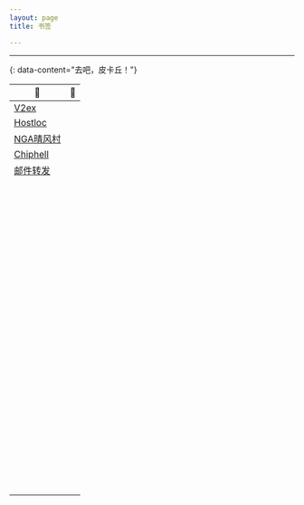 ```yaml
---
layout: page 
title: 书签

---
```


---

{: data-content="去吧，皮卡丘！"}

| 👀                                                       | 🤔    |
| ------------------------------------------------------- | ---- |
| [V2ex](https://www.v2ex.com/)                           |      |
| [Hostloc](https://hostloc.com/forum-45-1.html)          |      |
| [NGA晴风村](https://bbs.nga.cn/thread.php?fid=-7955747) |      |
| [Chiphell](https://www.chiphell.com/forum-36-1.html)    |      |
| [邮件转发](https://mailway.app/)                        |      |
|                                                         |      |
|                                                         |      |
|                                                         |      |
|                                                         |      |
|                                                         |      |
|                                                         |      |
|                                                         |      |
|                                                         |      |
|                                                         |      |
|                                                         |      |
|                                                         |      |
|                                                         |      |
|                                                         |      |
|                                                         |      |
|                                                         |      |
|                                                         |      |
|                                                         |      |
|                                                         |      |
|                                                         |      |
|                                                         |      |
|                                                         |      |
|                                                         |      |
|                                                         |      |
|                                                         |      |
|                                                         |      |
|                                                         |      |
|                                                         |      |
|                                                         |      |
|                                                         |      |
|                                                         |      |
|                                                         |      |
|                                                         |      |
|                                                         |      |
|                                                         |      |
|                                                         |      |
|                                                         |      |
|                                                         |      |
|                                                         |      |
|                                                         |      |
|                                                         |      |
|                                                         |      |
|                                                         |      |
|                                                         |      |
|                                                         |      |
|                                                         |      |
|                                                         |      |
|                                                         |      |
|                                                         |      |
|                                                         |      |
|                                                         |      |
|                                                         |      |
|                                                         |      |
|                                                         |      |
|                                                         |      |
|                                                         |      |
|                                                         |      |
|                                                         |      |
|                                                         |      |
|                                                         |      |
|                                                         |      |
|                                                         |      |
|                                                         |      |
|                                                         |      |
|                                                         |      |
|                                                         |      |
|                                                         |      |
|                                                         |      |
|                                                         |      |
|                                                         |      |
|                                                         |      |
|                                                         |      |
|                                                         |      |
|                                                         |      |
|                                                         |      |
|                                                         |      |
|                                                         |      |
|                                                         |      |
|                                                         |      |
|                                                         |      |
|                                                         |      |
|                                                         |      |
|                                                         |      |
|                                                         |      |
|                                                         |      |
|                                                         |      |
|                                                         |      |
|                                                         |      |
|                                                         |      |
|                                                         |      |
|                                                         |      |
|                                                         |      |
|                                                         |      |
|                                                         |      |


